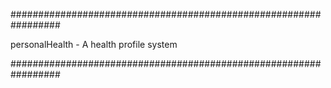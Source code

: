 #################################################################

personalHealth - A health profile system

#################################################################


